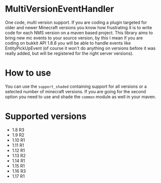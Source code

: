# MultiVersionEventHandler
One code, multi version support. If you are coding a plugin targeted for older and newer Minecraft versions you know how frustrating it is to write code for each NMS version on a maven based project. This library aims to bring new mc events to your source version, by this I mean if you are coding on bukkit API 1.8.8 you will be able to handle events like EntityPickUpEvent (of course it won't do anything on versions before it was really added, but will be registered for the right server versions).

# How to use
You can use the `support_shaded` containing support for all versions or a selected number of minecraft versions. If you are going for the second option you need to use and shade the `common` module as well in your maven.

# Supported versions
- 1.8 R3
- 1.9 R2
- 1.10 R1
- 1.11 R1
- 1.12 R1
- 1.13 R2
- 1.14 R1
- 1.15 R1
- 1.16 R3
- 1.17 R1